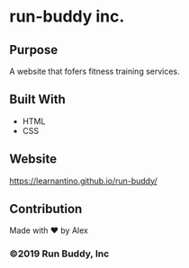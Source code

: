 # run-buddy inc.

## Purpose
A website that fofers fitness training services.

## Built With
* HTML
* CSS

## Website
https://learnantino.github.io/run-buddy/

## Contribution
Made with ❤️ by Alex

### ©️2019 Run Buddy, Inc
